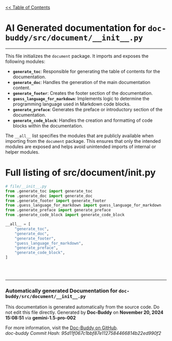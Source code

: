 [<< Table of Contents](../../index.md)

# AI Generated documentation for `doc-buddy/src/document/__init__.py`
---
This file initializes the `document` package. It imports and exposes the following modules:

*   **`generate_toc`**: Responsible for generating the table of contents for the documentation.
*   **`generate_doc`**:  Handles the generation of the main documentation content.
*   **`generate_footer`**: Creates the footer section of the documentation.
*   **`guess_language_for_markdown`**: Implements logic to determine the programming language used in Markdown code blocks.
*   **`generate_preface`**: Generates the preface or introductory section of the documentation.
*   **`generate_code_block`**:  Handles the creation and formatting of code blocks within the documentation.

The `__all__` list specifies the modules that are publicly available when importing from the `document` package.  This ensures that only the intended modules are exposed and helps avoid unintended imports of internal or helper modules.

# Full listing of src/document/__init__.py
```python
# file/__init__.py
from .generate_toc import generate_toc
from .generate_doc import generate_doc
from .generate_footer import generate_footer
from .guess_language_for_markdown import guess_language_for_markdown
from .generate_preface import generate_preface
from .generate_code_block import generate_code_block

__all__ = [
    "generate_toc",
    "generate_doc",
    "generate_footer",
    "guess_language_for_markdown",
    "generate_preface",
    "generate_code_block",
]

```
<br>
<br>


---
### Automatically generated Documentation for `doc-buddy/src/document/__init__.py`
This documentation is generated automatically from the source code. Do not edit this file directly.
Generated by **Doc-Buddy** on **November 20, 2024 15:08:51** via **gemini-1.5-pro-002**

For more information, visit the [Doc-Buddy on GitHub](https://github.com/scott-r-lindsey/doc-buddy).  
*doc-buddy Commit Hash: 95d11f067c1bbf87e1127584466814b22ed990f2*
